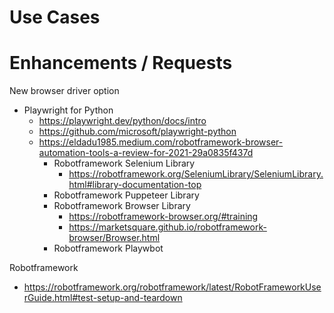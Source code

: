 # Use Cases



# Enhancements / Requests

New browser driver option
- Playwright for Python
  - https://playwright.dev/python/docs/intro
  - https://github.com/microsoft/playwright-python
  - https://eldadu1985.medium.com/robotframework-browser-automation-tools-a-review-for-2021-29a0835f437d
    - Robotframework Selenium Library
       - https://robotframework.org/SeleniumLibrary/SeleniumLibrary.html#library-documentation-top
    - Robotframework Puppeteer Library
    - Robotframework Browser Library
      - https://robotframework-browser.org/#training
      - https://marketsquare.github.io/robotframework-browser/Browser.html
    - Robotframework Playwbot
   
Robotframework
- https://robotframework.org/robotframework/latest/RobotFrameworkUserGuide.html#test-setup-and-teardown
 


